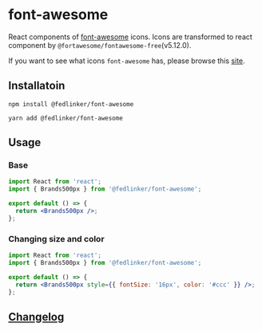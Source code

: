# font-awesome

React components of [font-awesome](https://fontawesome.com/) icons. Icons are transformed to react component by `@fortawesome/fontawesome-free`(v5.12.0).

If you want to see what icons `font-awesome` has, please browse this [site](https://fontawesome.com/icons).

## Installatoin

```
npm install @fedlinker/font-awesome

yarn add @fedlinker/font-awesome
```

## Usage

### Base

```jsx
import React from 'react';
import { Brands500px } from '@fedlinker/font-awesome';

export default () => {
  return <Brands500px />;
};
```

### Changing size and color

```jsx
import React from 'react';
import { Brands500px } from '@fedlinker/font-awesome';

export default () => {
  return <Brands500px style={{ fontSize: '16px', color: '#ccc' }} />;
};
```

## [Changelog](https://github.com/fedlinker/font-awesome/blob/master/CHANGELOG.md)
